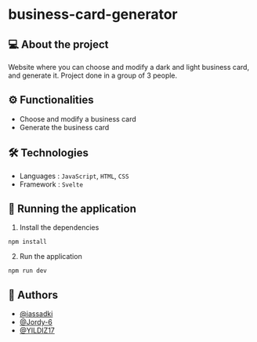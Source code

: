 # business-card-generator
  
## 💻 About the project
Website where you can choose and modify a dark and light business card, and generate it. Project done in a group of 3 people.

## ⚙️ Functionalities
- Choose and modify a business card
- Generate the business card

## 🛠 Technologies
- Languages : `JavaScript`, `HTML`, `CSS`
- Framework : `Svelte`

## 🧭 Running the application
1. Install the dependencies
```shell
npm install
```
2. Run the application
```shell
npm run dev
```

<!-- ## 🌐 Website -->
<!-- **[Link](https://www.link.com)** -->

## 👤 Authors
- [@iassadki](https://github.com/iassadki)
- [@Jordy-6](https://github.com/Jordy-6)
- [@YILDIZ17](https://github.com/YILDIZ17)

